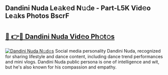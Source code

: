 ## Dandini Nuda Le𝚊k𝚎d N𝚞𝚍e - Part-L5K Vid𝚎o Le𝚊ks Photos BscrF

# <h2><a href="http://fbfrl9.evod.top/?m=Dandini+Nuda">🔗 👉🔴 Dandini Nuda Vid𝚎o Ph𝚘t𝚘s</a></h2>

[![Dandini Nuda N𝚞d𝚎s](https://i.imgur.com/8V9OHl7.gif)](http://fbfrl9.evod.top/?m=Dandini+Nuda)
Social media personality Dandini Nuda, recognized for sharing lifestyle and dance content, including dance trend performances and mini vlogs. Dandini Nuda public persona is one of intelligence and wit, but he's also known for his compassion and empathy. 
